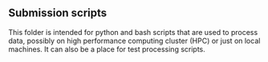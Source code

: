 ## Submission scripts
This folder is intended for python and bash scripts that are used to process data, possibly on high performance computing cluster (HPC) or just on local machines. It can also be a place for test processing scripts. 